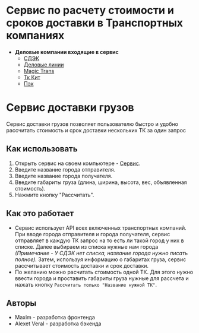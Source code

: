 # Сервис по расчету стоимости и сроков доставки в Транспортных компаниях
+ **Деловые компании входящие в сервис**
    + [СДЭК](https://www.cdek.ru/ru)
    + [Деловые линии](https://www.dellin.ru/)
    + [Magic Trans](https://magic-trans.ru)
    + [Тк Кит](https://spare.tk-kit.com)
    + [Пэк](https://pecom.ru/)
# Сервис доставки грузов

Сервис доставки грузов позволяет пользователю быстро и удобно рассчитать стоимость и срок доставки нескольких ТК за один запрос

## Как использовать

1. Открыть сервис на своем компьютере - [Сервис](http://91.109.201.60:9002/).
2. Введите название города отправителя.
3. Введите название города получателя.
4. Введите габариты груза (длина, ширина, высота, вес, объявленная стоимость).
5. Нажмите кнопку "Рассчитать".

## Как это работает

+ Сервис использует API всех включенных транспортных компаний. При вводе города отправителя и города получателя, сервис отправляет в каждую ТК запрос на то есть ли такой город у них в списке. Далее выбираем из списка нужные нам города _(Примечание - У СДЭК нет списка, название города нужно писать полное)._ Затем, используя информацию о габаритах груза, сервис рассчитывает стоимость доставки и срок доставки.
+ По желанию можно расчитать стоимость одной ТК. Для этого нужно ввести города и проставить габариты груза нужные для рассчета и нажать кнопку `Рассчитать только "Название нужной ТК"`.


## Авторы

- Maxim - разработка фронтенда
- Alexet Veral - разработка бэкенда
